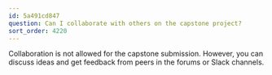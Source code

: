 ```yaml
---
id: 5a491cd847
question: Can I collaborate with others on the capstone project?
sort_order: 4220
---
```


Collaboration is not allowed for the capstone submission. However, you can discuss ideas and get feedback from peers in the forums or Slack channels.